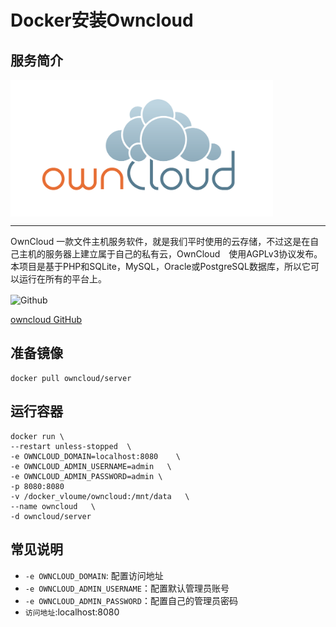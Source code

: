 # Docker安装Owncloud #
## 服务简介 ##

<img src="./../images/owncloud.png" width = "420" alt="Github" align=center />

* * *

OwnCloud 一款文件主机服务软件，就是我们平时使用的云存储，不过这是在自己主机的服务器上建立属于自己的私有云，OwnCloud　使用AGPLv3协议发布。本项目是基于PHP和SQLite，MySQL，Oracle或PostgreSQL数据库，所以它可以运行在所有的平台上。

 <img src="https://github.com/favicon.ico" width = "20" alt="Github" align=center />

[owncloud GitHub](https://github.com/docker-library/owncloud)
## 准备镜像 ##

    docker pull owncloud/server

## 运行容器 ##
    docker run \
    --restart unless-stopped  \
    -e OWNCLOUD_DOMAIN=localhost:8080    \
    -e OWNCLOUD_ADMIN_USERNAME=admin   \
    -e OWNCLOUD_ADMIN_PASSWORD=admin \
    -p 8080:8080  
    -v /docker_vloume/owncloud:/mnt/data   \
    --name owncloud   \
    -d owncloud/server
## 常见说明 ##
- `-e OWNCLOUD_DOMAIN`: 配置访问地址
- `-e OWNCLOUD_ADMIN_USERNAME`：配置默认管理员账号
- `-e OWNCLOUD_ADMIN_PASSWORD`：配置自己的管理员密码
- `访问地址`:localhost:8080